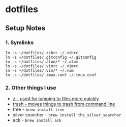 dotfiles
========

## Setup Notes

### 1. Symlinks

```
ln -s ~/dotfiles/.zshrc ~/.zshrc
ln -s ~/dotfiles/.gitconfig ~/.gitconfig
ln -s ~/dotfiles/.atom/* ~/.atom
ln -s ~/dotfiles/.vimrc ~/.vimrc
ln -s ~/dotfiles/.vim/* ~/.vim
ln -s ~/dotfiles/.tmux.conf ~/.tmux.conf
```

### 2. Other things I use

* [z - used for jumping to files more quickly](https://github.com/rupa/z)
* [trash - moves things to trash from command line](http://hasseg.org/trash/)
* tree - `brew install tree`
* silver searcher - `brew install the_silver_searcher`
* ack - `brew install ack`

